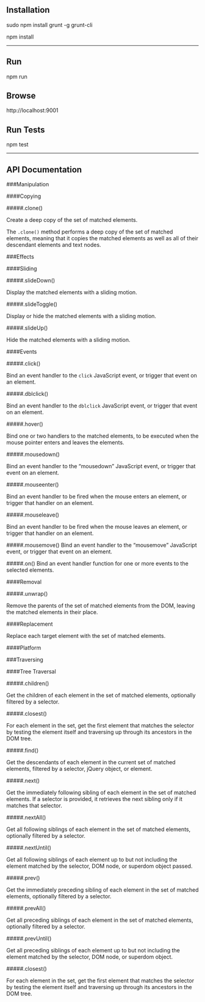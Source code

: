 ## Installation

sudo npm install grunt -g grunt-cli

npm install

---

## Run

npm run

## Browse

http://localhost:9001

## Run Tests

npm test

---

## API Documentation

###Manipulation

####Copying

#####.clone()

Create a deep copy of the set of matched elements.

The `.clone()` method performs a deep copy of the set of matched elements, meaning that it copies the matched elements as well as all of their descendant elements and text nodes.

###Effects

####Sliding

#####.slideDown()

Display the matched elements with a sliding motion.

#####.slideToggle()

Display or hide the matched elements with a sliding motion.

#####.slideUp()

Hide the matched elements with a sliding motion.

####Events

#####.click()

Bind an event handler to the `click` JavaScript event, or trigger that event on an element.

#####.dblclick()

Bind an event handler to the `dblclick` JavaScript event, or trigger that event on an element.

#####.hover()

Bind one or two handlers to the matched elements, to be executed when the mouse pointer enters and leaves the elements.

#####.mousedown()

Bind an event handler to the “mousedown” JavaScript event, or trigger that event on an element.

#####.mouseenter()

Bind an event handler to be fired when the mouse enters an element, or trigger that handler on an element.

#####.mouseleave()

Bind an event handler to be fired when the mouse leaves an element, or trigger that handler on an element.

#####.mousemove()
Bind an event handler to the “mousemove” JavaScript event, or trigger that event on an element.

#####.on()
Bind an event handler function for one or more events to the selected elements.

####Removal

#####.unwrap()

Remove the parents of the set of matched elements from the DOM, leaving the matched elements in their place.

####Replacement

Replace each target element with the set of matched elements.

####Platform

###Traversing

####Tree Traversal

#####.children()

Get the children of each element in the set of matched elements, optionally filtered by a selector.

#####.closest()

For each element in the set, get the first element that matches the selector by testing the element itself and traversing up through its ancestors in the DOM tree.

#####.find()

Get the descendants of each element in the current set of matched elements, filtered by a selector, jQuery object, or element.

#####.next()

Get the immediately following sibling of each element in the set of matched elements. If a selector is provided, it retrieves the next sibling only if it matches that selector.

#####.nextAll()

Get all following siblings of each element in the set of matched elements, optionally filtered by a selector.

#####.nextUntil()

Get all following siblings of each element up to but not including the element matched by the selector, DOM node, or superdom object passed.

#####.prev()

Get the immediately preceding sibling of each element in the set of matched elements, optionally filtered by a selector.

#####.prevAll()

Get all preceding siblings of each element in the set of matched elements, optionally filtered by a selector.

#####.prevUntil()

Get all preceding siblings of each element up to but not including the element matched by the selector, DOM node, or superdom object.

#####.closest()

For each element in the set, get the first element that matches the selector by testing the element itself and traversing up through its ancestors in the DOM tree.
